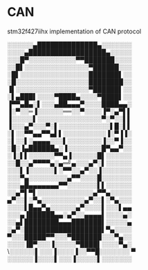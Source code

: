 # CAN
stm32f427iihx implementation of CAN protocol


░░░░░░▄██████████████▄░░░░░░░ 
░░░░▄██████████████████▄░░░░░ 
░░░█▀░░░░░░░░░░░▀▀███████░░░░ 
░░█▌░░░░░░░░░░░░░░░▀██████░░░ 
░█▌░░░░░░░░░░░░░░░░███████▌░░ 
░█░░░░░░░░░░░░░░░░░████████░░ 
▐▌░░░░░░░░░░░░░░░░░▀██████▌░░ 
░▌▄███▌░░░░▀████▄░░░░▀████▌░░ 
▐▀▀▄█▄░▌░░░▄██▄▄▄▀░░░░████▄▄░ 
▐░▀░░═▐░░░░░░══░░▀░░░░▐▀░▄▀▌▌ 
▐░░░░░▌░░░░░░░░░░░░░░░▀░▀░░▌▌ 
▐░░░▄▀░░░▀░▌░░░░░░░░░░░░▌█░▌▌ 
░▌░░▀▀▄▄▀▀▄▌▌░░░░░░░░░░▐░▀▐▐░ 
░▌░░▌░▄▄▄▄░░░▌░░░░░░░░▐░░▀▐░░ 
░█░▐▄██████▄░▐░░░░░░░░█▀▄▄▀░░ 
░▐░▌▌░░░░░░▀▀▄▐░░░░░░█▌░░░░░░ 
░░█░░▄▀▀▀▀▄░▄═╝▄░░░▄▀░▌░░░░░░ 
░░░▌▐░░░░░░▌░▀▀░░▄▀░░▐░░░░░░░ 
░░░▀▄░░░░░░░░░▄▀▀░░░░█░░░░░░░ 
░░░▄█▄▄▄▄▄▄▄▀▀░░░░░░░▌▌░░░░░░ 
░░▄▀▌▀▌░░░░░░░░░░░░░▄▀▀▄░░░░░ 
▄▀░░▌░▀▄░░░░░░░░░░▄▀░░▌░▀▄░░░ 
░░░░▌█▄▄▀▄░░░░░░▄▀░░░░▌░░░▌▄▄ 
░░░▄▐██████▄▄░▄▀░░▄▄▄▄▌░░░░▄░ 
░░▄▌████████▄▄▄███████▌░░░░░▄ 
░▄▀░██████████████████▌▀▄░░░░ 
▀░░░█████▀▀░░░▀███████░░░▀▄░░ 
░░░░▐█▀░░░▐░░░░░▀████▌░░░░▀▄░ 
\░░░░░░▌░░░▐░░░░▐░░▀▀█░░░░░░░
▀ ░░░░░░▐░░░░▌░░░▐░░░░░▌░░░░░░░
